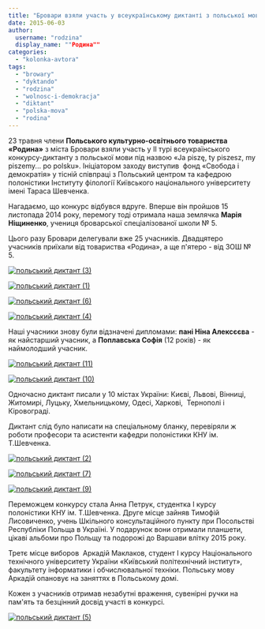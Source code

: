 ```yaml
---
title: "Бровари взяли участь у всеукраїнському диктанті з польської мови"
date: 2015-06-03
author: 
  username: "rodzina"
  display_name: ""Родина""
categories: 
  - "kolonka-avtora"
tags: 
  - "browary"
  - "dyktando"
  - "rodzina"
  - "wolnosc-i-demokracja"
  - "diktant"
  - "polska-mova"
  - "rodina"
---
```


23 травня члени **Польського культурно-освітнього товариства «Родина»** з міста Бровари взяли участь у ІІ турі всеукраїнського конкурсу-диктанту з польської мови під назвою «Ja piszę, ty piszesz, my piszemy... po polsku». Ініціатором заходу виступив  фонд «Свобода і демократія» у тісній співпраці з Польський центром та кафедрою полоністики Інституту філології Київського національного університету імені Тараса Шевченка.

Нагадаємо, що конкурс відбувся вдруге. Вперше він пройшов 15 листопада 2014 року, перемогу тоді отримала наша землячка **Марія Ніщиненко**, учениця броварської спеціалізованої школи № 5.

Цього разу Бровари делегували вже 25 учасників. Двадцятеро учасників приїхали від товариства «Родина», а ще п'ятеро - від ЗОШ № 5.

[![польський диктант (3)](https://mpz.brovary.org/wp-content/uploads/2015/06/polskiy-diktant-3.jpg)](https://mpz.brovary.org/wp-content/uploads/2015/06/polskiy-diktant-3.jpg)

[![польський диктант (1)](https://mpz.brovary.org/wp-content/uploads/2015/06/polskiy-diktant-1.jpg)](https://mpz.brovary.org/wp-content/uploads/2015/06/polskiy-diktant-1.jpg)

[![польський диктант (6)](https://mpz.brovary.org/wp-content/uploads/2015/06/polskiy-diktant-6.jpg)](https://mpz.brovary.org/wp-content/uploads/2015/06/polskiy-diktant-6.jpg)

[![польський диктант (4)](https://mpz.brovary.org/wp-content/uploads/2015/06/polskiy-diktant-4.jpg)](https://mpz.brovary.org/wp-content/uploads/2015/06/polskiy-diktant-4.jpg)

Наші учасники знову були відзначені дипломами: **пані Ніна Алексєєва** - як найстарший учасник, а **Поплавська Софія** (12 років) - як наймолодший учасник.

[![польський диктант (11)](https://mpz.brovary.org/wp-content/uploads/2015/06/polskiy-diktant-11.jpg)](https://mpz.brovary.org/wp-content/uploads/2015/06/polskiy-diktant-11.jpg)

[![польський диктант (10)](https://mpz.brovary.org/wp-content/uploads/2015/06/polskiy-diktant-10.jpg)](https://mpz.brovary.org/wp-content/uploads/2015/06/polskiy-diktant-10.jpg)

Одночасно диктант писали у 10 містах України: Києві, Львові, Вінниці, Житомирі, Луцьку, Хмельницькому, Одесі, Харкові,  Тернополі і  Кіровограді.

Диктант слід було написати на спеціальному бланку, перевіряли ж роботи професори та асистенти кафедри полоністики КНУ ім. Т.Шевченка.

[![польський диктант (2)](https://mpz.brovary.org/wp-content/uploads/2015/06/polskiy-diktant-2.jpg)](https://mpz.brovary.org/wp-content/uploads/2015/06/polskiy-diktant-2.jpg)

[![польський диктант (7)](https://mpz.brovary.org/wp-content/uploads/2015/06/polskiy-diktant-7.jpg)](https://mpz.brovary.org/wp-content/uploads/2015/06/polskiy-diktant-7.jpg)

[![польський диктант (9)](https://mpz.brovary.org/wp-content/uploads/2015/06/polskiy-diktant-9.jpg)](https://mpz.brovary.org/wp-content/uploads/2015/06/polskiy-diktant-9.jpg)

Переможцем конкурсу стала Анна Петрук, студентка І курсу полоністики КНУ ім. Т.Шевченка. Друге місце зайняв Тимофій Лисовиченко, учень Шкільного консультаційного пункту при Посольстві Республіки Польща в Україні. У подарунок вони отримали планшети, цікаві альбоми про Польщу та подорожі до Варшави влітку 2015 року.

Третє місце виборов  Аркадій Маклаков, студент І курсу Національного технічного університету України «Київський політехнічний інститут», факультету інформатики і обчислювальної техніки. Польську мову Аркадій опановує на заняттях в Польському домі.

Кожен з учасників отримав незабутні враження, сувенірні ручки на пам'ять та безцінний досвід участі в конкурсі.

[![польський диктант (5)](https://mpz.brovary.org/wp-content/uploads/2015/06/polskiy-diktant-5.jpg)](https://mpz.brovary.org/wp-content/uploads/2015/06/polskiy-diktant-5.jpg)
